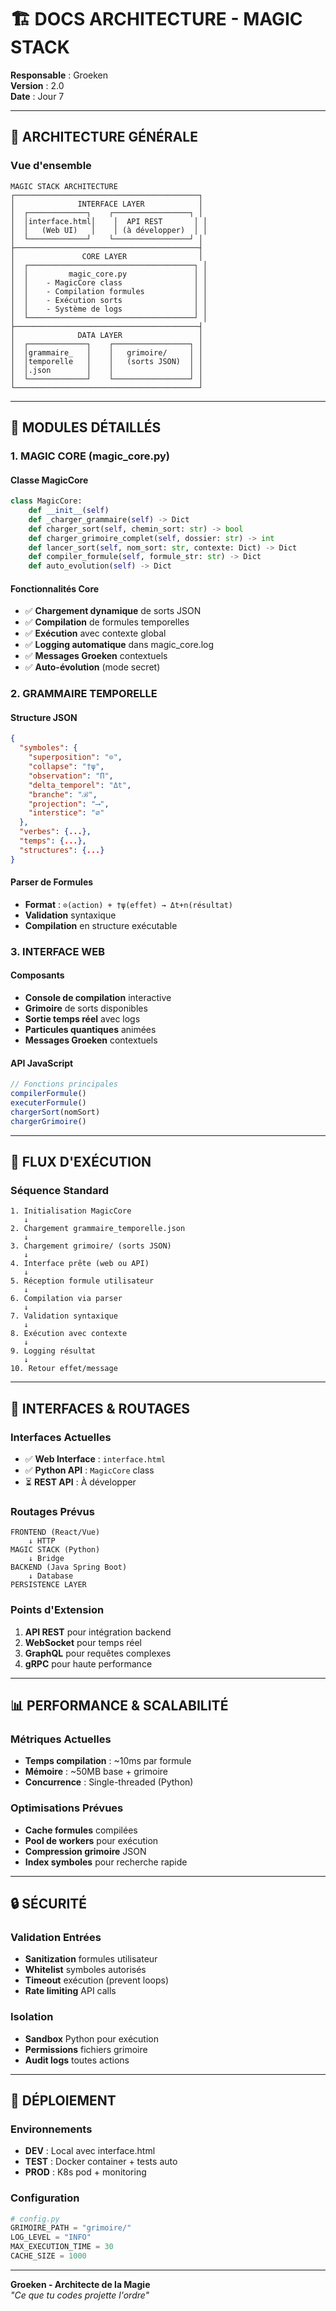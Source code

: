 # 🏗️ DOCS ARCHITECTURE - MAGIC STACK

**Responsable** : Groeken  
**Version** : 2.0  
**Date** : Jour 7  

---

## 🎯 **ARCHITECTURE GÉNÉRALE**

### **Vue d'ensemble**
```
MAGIC STACK ARCHITECTURE
┌─────────────────────────────────────────┐
│              INTERFACE LAYER            │
│  ┌─────────────┐    ┌─────────────────┐ │
│  │interface.html│    │  API REST       │ │
│  │   (Web UI)   │    │ (à développer)  │ │
│  └─────────────┘    └─────────────────┘ │
├─────────────────────────────────────────┤
│               CORE LAYER                │
│  ┌─────────────────────────────────────┐ │
│  │         magic_core.py               │ │
│  │    - MagicCore class                │ │
│  │    - Compilation formules           │ │
│  │    - Exécution sorts                │ │
│  │    - Système de logs                │ │
│  └─────────────────────────────────────┘ │
├─────────────────────────────────────────┤
│              DATA LAYER                 │
│  ┌─────────────┐    ┌─────────────────┐ │
│  │grammaire_   │    │   grimoire/     │ │
│  │temporelle   │    │   (sorts JSON)  │ │
│  │.json        │    │                 │ │
│  └─────────────┘    └─────────────────┘ │
└─────────────────────────────────────────┘
```

---

## 🧩 **MODULES DÉTAILLÉS**

### **1. MAGIC CORE (magic_core.py)**

#### **Classe MagicCore**
```python
class MagicCore:
    def __init__(self)
    def _charger_grammaire(self) -> Dict
    def charger_sort(self, chemin_sort: str) -> bool
    def charger_grimoire_complet(self, dossier: str) -> int
    def lancer_sort(self, nom_sort: str, contexte: Dict) -> Dict
    def compiler_formule(self, formule_str: str) -> Dict
    def auto_evolution(self) -> Dict
```

#### **Fonctionnalités Core**
- ✅ **Chargement dynamique** de sorts JSON
- ✅ **Compilation** de formules temporelles
- ✅ **Exécution** avec contexte global
- ✅ **Logging automatique** dans magic_core.log
- ✅ **Messages Groeken** contextuels
- ✅ **Auto-évolution** (mode secret)

### **2. GRAMMAIRE TEMPORELLE**

#### **Structure JSON**
```json
{
  "symboles": {
    "superposition": "⊙",
    "collapse": "†ψ", 
    "observation": "Π",
    "delta_temporel": "Δt",
    "branche": "ℬ",
    "projection": "⟶",
    "interstice": "∅"
  },
  "verbes": {...},
  "temps": {...},
  "structures": {...}
}
```

#### **Parser de Formules**
- **Format** : `⊙(action) + †ψ(effet) → Δt+n(résultat)`
- **Validation** syntaxique
- **Compilation** en structure exécutable

### **3. INTERFACE WEB**

#### **Composants**
- **Console de compilation** interactive
- **Grimoire** de sorts disponibles
- **Sortie temps réel** avec logs
- **Particules quantiques** animées
- **Messages Groeken** contextuels

#### **API JavaScript**
```javascript
// Fonctions principales
compilerFormule()
executerFormule()
chargerSort(nomSort)
chargerGrimoire()
```

---

## 🔄 **FLUX D'EXÉCUTION**

### **Séquence Standard**
```
1. Initialisation MagicCore
   ↓
2. Chargement grammaire_temporelle.json
   ↓
3. Chargement grimoire/ (sorts JSON)
   ↓
4. Interface prête (web ou API)
   ↓
5. Réception formule utilisateur
   ↓
6. Compilation via parser
   ↓
7. Validation syntaxique
   ↓
8. Exécution avec contexte
   ↓
9. Logging résultat
   ↓
10. Retour effet/message
```

---

## 🔌 **INTERFACES & ROUTAGES**

### **Interfaces Actuelles**
- ✅ **Web Interface** : `interface.html`
- ✅ **Python API** : `MagicCore` class
- ⏳ **REST API** : À développer

### **Routages Prévus**
```
FRONTEND (React/Vue) 
    ↓ HTTP
MAGIC STACK (Python)
    ↓ Bridge
BACKEND (Java Spring Boot)
    ↓ Database
PERSISTENCE LAYER
```

### **Points d'Extension**
1. **API REST** pour intégration backend
2. **WebSocket** pour temps réel
3. **GraphQL** pour requêtes complexes
4. **gRPC** pour haute performance

---

## 📊 **PERFORMANCE & SCALABILITÉ**

### **Métriques Actuelles**
- **Temps compilation** : ~10ms par formule
- **Mémoire** : ~50MB base + grimoire
- **Concurrence** : Single-threaded (Python)

### **Optimisations Prévues**
- **Cache formules** compilées
- **Pool de workers** pour exécution
- **Compression grimoire** JSON
- **Index symboles** pour recherche rapide

---

## 🔒 **SÉCURITÉ**

### **Validation Entrées**
- **Sanitization** formules utilisateur
- **Whitelist** symboles autorisés
- **Timeout** exécution (prevent loops)
- **Rate limiting** API calls

### **Isolation**
- **Sandbox** Python pour exécution
- **Permissions** fichiers grimoire
- **Audit logs** toutes actions

---

## 🚀 **DÉPLOIEMENT**

### **Environnements**
- **DEV** : Local avec interface.html
- **TEST** : Docker container + tests auto
- **PROD** : K8s pod + monitoring

### **Configuration**
```python
# config.py
GRIMOIRE_PATH = "grimoire/"
LOG_LEVEL = "INFO"
MAX_EXECUTION_TIME = 30
CACHE_SIZE = 1000
```

---

**Groeken - Architecte de la Magie**  
*"Ce que tu codes projette l'ordre"*